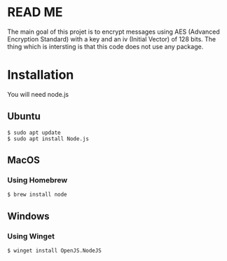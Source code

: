 # READ ME

The main goal of this projet is to encrypt messages using AES (Advanced Encryption Standard) with a key and an iv (Initial Vector) of 128 bits. The thing which is intersting is that this code does not use any package.

# Installation

You will need node.js  

## Ubuntu

```
$ sudo apt update
$ sudo apt install Node.js
```

## MacOS

### Using Homebrew
```
$ brew install node
```

## Windows

### Using Winget
```
$ winget install OpenJS.NodeJS
```

